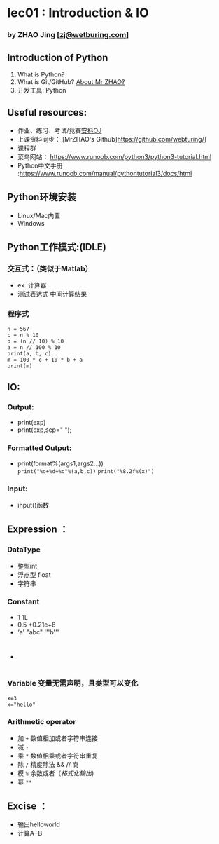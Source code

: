 # lec01 : Introduction & IO
### by ZHAO Jing  [zj@wetburing.com]

## Introduction of Python

1. What is Python?
2. What is Git/GitHub? [About Mr ZHAO?](!https://github.com/webturing/)
3. 开发工具: Python

## Useful resources:

- 作业、练习、考试/竞赛[安科OJ](https://oj.ahstu.cc)
- 上课资料同步： [MrZHAO's Github]https://github.com/webturing/]
- 课程群
- 菜鸟网站： https://www.runoob.com/python3/python3-tutorial.html
- Python中文手册 :https://www.runoob.com/manual/pythontutorial3/docs/html
## Python环境安装
- Linux/Mac内置
- Windows
## Python工作模式:(IDLE)
### 交互式：（类似于Matlab）
- ex. 计算器
- 测试表达式 中间计算结果
### 程序式
```
n = 567
c = n % 10
b = (n // 10) % 10
a = n // 100 % 10
print(a, b, c)
m = 100 * c + 10 * b + a
print(m)

```
## IO:
### Output:
- print(exp)
- print(exp,sep=" ");
### Formatted Output:
- print(format%(args1,args2...))  
```print("%d+%d=%d"%(a,b,c))```
```print("%8.2f%(x)")```
### Input: 
- input()函数


## Expression ：

### DataType

- 整型int
- 浮点型 float
- 字符串

### Constant
- 1 1L
- 0.5   +0.21e+8
- ‘a'  "abc"  '''b'''
- #
### Variable  变量无需声明，且类型可以变化 
```
x=3
x="hello"
```

### Arithmetic operator

- 加 ```+``` 数值相加或者字符串连接
- 减  ```-```
- 乘 ```*```  数值相乘或者字符串重复
- 除  ```/```   精度除法 &&  // 商
- 模 ```%``` 余数或者（*格式化输出*)
- 幂  ```**```



## Excise ：

- 输出helloworld
- 计算A+B

